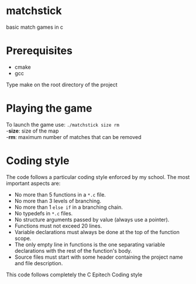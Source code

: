 # matchstick
basic match games  in c

# Prerequisites
* cmake    
* gcc

Type make on the root directory of the project
# Playing the game
To launch the game use: ``./matchstick size rm``    
     -**size**: size of the map    
     -**rm**: maximum number of matches that can be removed   
# Coding style
The code follows a particular coding style enforced by my school. The most important aspects are:   
* No more than 5 functions in a ``*.c`` file.       
* No more than 3 levels of branching.       
* No more than 1 ``else if`` in a branching chain.      
* No typedefs in ``*.c`` files.       
* No structure arguments passed by value (always use a pointer).      
* Functions must not exceed 20 lines.     
* Variable declarations must always be done at the top of the function scope.     
* The only empty line in functions is the one separating variable declarations with the rest of the function's body.      
* Source files must start with some header containing the project name and file description.

This code follows completely the C Epitech Coding style 
